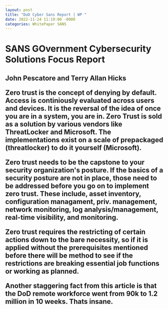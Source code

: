```yaml
---
layout: post
title: "DoD Cyber Sans Report | WP "
date: 2022-11-24 11:19:00 -0000
categories: WhitePaper SANS
---
```


<h1> SANS GOvernment Cybersecurity Solutions Focus Report <h2>
John Pescatore and Terry Allan Hicks

<p> Zero trust is the concept of denying by default. Access is continiously evaluated across users and devices. It is the reversal of the idea of once you are in a system, you are in. Zero Trust is sold as a solution by various vendors like ThreatLocker and Microsoft. The implementations exist on a scale of prepackaged (threatlocker) to do it yourself (Microsoft).
  </p> 

<p> Zero trust needs to be the capstone to your security organization's posture. If the basics of a security posture are not in place, those need to be addressed before you go on to implement zero trust. These include, asset inventory, configuration managament, priv. management, network monitoring, log analysis/management, real-time visibility, and monitoring.
  </p>

<p> Zero trust requires the restricting of certain actions down to the bare necessity, so if it is applied without the prerequisites mentioned before there will be method to see if the restrictions are breaking essential job functions or working as planned.
  </p> 

<p> Another staggering fact from this article is that the DoD remote workforce went from 90k to 1.2 million in 10 weeks. Thats insane.
  </p>

